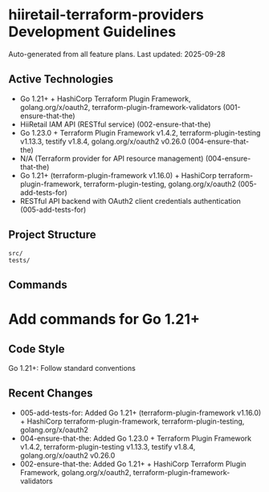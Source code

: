 # hiiretail-terraform-providers Development Guidelines

Auto-generated from all feature plans. Last updated: 2025-09-28

## Active Technologies
- Go 1.21+ + HashiCorp Terraform Plugin Framework, golang.org/x/oauth2, terraform-plugin-framework-validators (001-ensure-that-the)
- HiiRetail IAM API (RESTful service) (002-ensure-that-the)
- Go 1.23.0 + Terraform Plugin Framework v1.4.2, terraform-plugin-testing v1.13.3, testify v1.8.4, golang.org/x/oauth2 v0.26.0 (004-ensure-that-the)
- N/A (Terraform provider for API resource management) (004-ensure-that-the)
- Go 1.21+ (terraform-plugin-framework v1.16.0) + HashiCorp terraform-plugin-framework, terraform-plugin-testing, golang.org/x/oauth2 (005-add-tests-for)
- RESTful API backend with OAuth2 client credentials authentication (005-add-tests-for)

## Project Structure
```
src/
tests/
```

## Commands
# Add commands for Go 1.21+

## Code Style
Go 1.21+: Follow standard conventions

## Recent Changes
- 005-add-tests-for: Added Go 1.21+ (terraform-plugin-framework v1.16.0) + HashiCorp terraform-plugin-framework, terraform-plugin-testing, golang.org/x/oauth2
- 004-ensure-that-the: Added Go 1.23.0 + Terraform Plugin Framework v1.4.2, terraform-plugin-testing v1.13.3, testify v1.8.4, golang.org/x/oauth2 v0.26.0
- 002-ensure-that-the: Added Go 1.21+ + HashiCorp Terraform Plugin Framework, golang.org/x/oauth2, terraform-plugin-framework-validators

<!-- MANUAL ADDITIONS START -->
<!-- MANUAL ADDITIONS END -->
